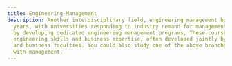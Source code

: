 ```yaml
---
title: Engineering-Management
description: Another interdisciplinary field, engineering management has grown in recent
  years, with universities responding to industry demand for management-focused engineers
  by developing dedicated engineering management programs. These courses combine industrial
  engineering skills and business expertise, often developed jointly by the engineering
  and business faculties. You could also study one of the above branches of engineering
  with management.
---
```

